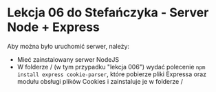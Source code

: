 # Lekcja 06 do Stefańczyka - Server Node + Express
Aby można było uruchomić serwer, należy:
* Mieć zainstalowany serwer NodeJS
* W folderze / (w tym przypadku "lekcja 006") wydać polecenie `npm install express cookie-parser`, które pobierze pliki Expressa oraz modułu obsługi plików Cookies i zainstaluje je w folderze /
